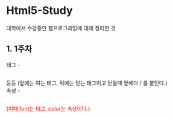 # Html5-Study

대학에서 수강중인 웹프로그래밍에 대해 정리한 것

## 1. 1주차
태그 - <pre><code><html></html></code></pre> 등등 (앞에는 여는 태그, 뒤에는 닫는 태그이고 닫을때 앞에다 / 를 붙인다.)<br/>
속성 - <pre><code><font color="red"></code></pre> (이때 font는 태그, color는 속성이다.)
